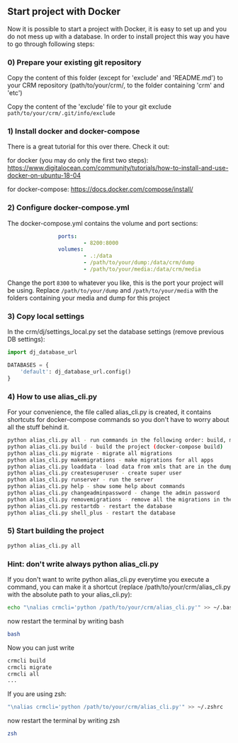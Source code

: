 ## Start project with Docker

Now it is possible to start a project with Docker, it is easy to set up and you do not mess up with a database. In order to install project this way you have to go through following steps:

### 0) Prepare your existing git repository 
Copy the content of this folder (except for 'exclude' and 'README.md') to your CRM repository (path/to/your/crm/, to the folder containing 'crm' and 'etc')

Copy the content of the 'exclude' file to your git exclude ```path/to/your/crm/.git/info/exclude```

### 1) Install docker and docker-compose

There is a great tutorial for this over there. Check it out: 

for docker (you may do only the first two steps): <https://www.digitalocean.com/community/tutorials/how-to-install-and-use-docker-on-ubuntu-18-04> 

for docker-compose: <https://docs.docker.com/compose/install/>

### 2) Configure docker-compose.yml

The docker-compose.yml contains the volume and port sections:
```yml
                ports:
                        - 8200:8000
                volumes:
                        - .:/data
                        - /path/to/your/dump:/data/crm/dump
                        - /path/to/your/media:/data/crm/media
```

Change the port ```8300``` to whatever you like, this is the port your project will be using. Replace ```/path/to/your/dump``` and ```/path/to/your/media``` with the folders containing your media and dump for this project

### 3) Copy local settings

In the crm/dj/settings_local.py set the database settings (remove previous DB settings):
```python
import dj_database_url

DATABASES = {
    'default': dj_database_url.config()
}
```

### 4) How to use alias_cli.py

For your convenience, the file called alias_cli.py is created, it contains shortcuts for docker-compose commands so you don't have to worry about all the stuff behind it.

```bash
python alias_cli.py all - run commands in the following order: build, migrate, makemigrations, migrate, loaddata, changeadminpassword, runserver.
python alias_cli.py build - build the project (docker-compose build)
python alias_cli.py migrate - migrate all migrations
python alias_cli.py makemigrations - make migrations for all apps
python alias_cli.py loaddata - load data from xmls that are in the dump folder
python alias_cli.py createsuperuser - create super user
python alias_cli.py runserver - run the server
python alias_cli.py help - show some help about commands
python alias_cli.py changeadminpassword - change the admin password
python alias_cli.py removemigrations - remove all the migrations in the project
python alias_cli.py restartdb - restart the database
python alias_cli.py shell_plus - restart the database
```

### 5) Start building the project

```bash
python alias_cli.py all
```

### Hint: don't write always python alias_cli.py

If you don't want to write python alias_cli.py everytime you execute a command, you can make it a shortcut (replace /path/to/your/crm/alias_cli.py with the absolute path to your alias_cli.py):
```bash
echo "\nalias crmcli='python /path/to/your/crm/alias_cli.py'" >> ~/.bashrc
```
now restart the terminal by writing bash
```bash
bash
```
Now you can just write
```bash
crmcli build
crmcli migrate
crmcli all
...
```
If you are using zsh:

```bash
"\nalias crmcli='python /path/to/your/crm/alias_cli.py'" >> ~/.zshrc
```
now restart the terminal by writing zsh
```bash
zsh
```
